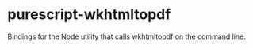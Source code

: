# purescript-wkhtmltopdf

Bindings for the Node utility that calls wkhtmltopdf on the command line.
